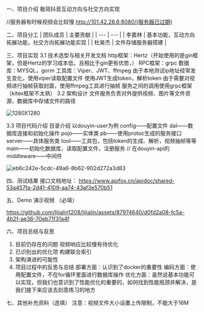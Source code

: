 
一、项目介绍
极简抖音互动方向与社交方向实现

//服务器有时候视频会比较慢
http://101.42.28.6:8080/(服务器已过期)


二、项目分工
| 团队成员 | 主要贡献 |
| --- | --- |
| 李嘉林 | 基本功能，互动方向拓展功能，社交方向拓展功能实现 |
| 杜昊杰 | 文件存储服务器搭建 |

三、项目实现
3.1 技术选型与相关开发文档
http框架：Hertz（开始使用的是gin框架，但是Hertz的学习成本低，且相比于gin更有优势，）
RPC框架：grpc
数据库：MYSQL，gorm
工具库：Viper、JWT、ffmpeg
由于本地测试ip地址经常发生变化，使用viper读取配置文件
使用JWT生成token，解析token
由于需要对视频进行抽帧获取封面，使用ffmpeg工具进行抽帧
服务之间的调用使用grpc框架（kitex框架不太熟）
3.2 架构设计
文件服务负责对外提供视频、图片等文件资源，数据库中存储文件的路径


![1280X1280](https://github.com/lijialin1208/lijialin/assets/87974640/bde7cf04-f766-4605-8b2d-b5e24acb4eef)

3.3 项目代码介绍
目录介绍
以douyin-user为例
config——配置文件
dal——数据库连接和初始化操作
pojo——实体类
pb——使用protoc生成的服务接口
server——具体服务类
tool——工具包，包括token的生成、解析，视频抽帧等等
main——初始化数据库，读取配置文件，注册服务
// 在douyin-api的  middleware——中间件

![eb6c242e-5cdc-49a6-8b62-902d272a3d83](https://github.com/lijialin1208/lijialin/assets/87974640/2f030002-b2db-4731-b869-ab9c25b9cc89)



四、测试结果
接口文档地址：
https://www.apifox.cn/apidoc/shared-53a457fa-2d41-4109-aa74-43af3e570b51

五、Demo 演示视频 （必填）


https://github.com/lijialin1208/lijialin/assets/87974640/d0fd2a08-fc5a-4b2f-ae36-70eb71f31a4f


六、项目总结与反思
1. 目前仍存在的问题
  视频响应比较慢有待优化
2. 已识别出的优化项
  构建联合索引
3. 架构演进的可能性
4. 项目过程中的反思与总结
部署方面：认识到了docker的重要性
编码方面：使用配置文件，不在for循环里面进行数据库操作
优化方面：虽然说基本功能可以实现，但我们也意识到了性能优化的重要的，如何找到性能瓶颈并解决，是我们接下来应该去刻意练习的地方

七、其他补充资料（选填）
注意：视频文件大小设置上传限制，不能大于16M

